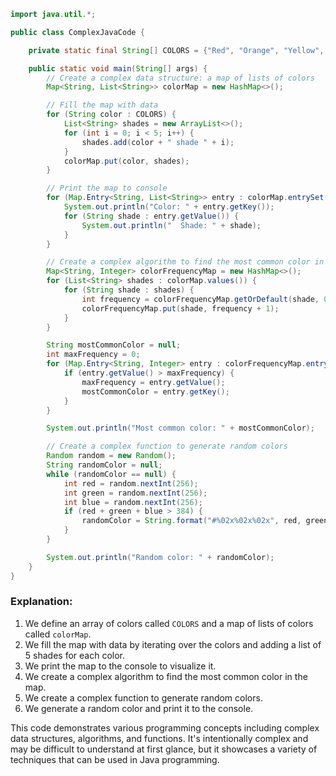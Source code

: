 ```java
import java.util.*;

public class ComplexJavaCode {

    private static final String[] COLORS = {"Red", "Orange", "Yellow", "Green", "Blue", "Indigo", "Violet"};

    public static void main(String[] args) {
        // Create a complex data structure: a map of lists of colors
        Map<String, List<String>> colorMap = new HashMap<>();

        // Fill the map with data
        for (String color : COLORS) {
            List<String> shades = new ArrayList<>();
            for (int i = 0; i < 5; i++) {
                shades.add(color + " shade " + i);
            }
            colorMap.put(color, shades);
        }

        // Print the map to console
        for (Map.Entry<String, List<String>> entry : colorMap.entrySet()) {
            System.out.println("Color: " + entry.getKey());
            for (String shade : entry.getValue()) {
                System.out.println("  Shade: " + shade);
            }
        }

        // Create a complex algorithm to find the most common color in the map
        Map<String, Integer> colorFrequencyMap = new HashMap<>();
        for (List<String> shades : colorMap.values()) {
            for (String shade : shades) {
                int frequency = colorFrequencyMap.getOrDefault(shade, 0);
                colorFrequencyMap.put(shade, frequency + 1);
            }
        }

        String mostCommonColor = null;
        int maxFrequency = 0;
        for (Map.Entry<String, Integer> entry : colorFrequencyMap.entrySet()) {
            if (entry.getValue() > maxFrequency) {
                maxFrequency = entry.getValue();
                mostCommonColor = entry.getKey();
            }
        }

        System.out.println("Most common color: " + mostCommonColor);

        // Create a complex function to generate random colors
        Random random = new Random();
        String randomColor = null;
        while (randomColor == null) {
            int red = random.nextInt(256);
            int green = random.nextInt(256);
            int blue = random.nextInt(256);
            if (red + green + blue > 384) {
                randomColor = String.format("#%02x%02x%02x", red, green, blue);
            }
        }

        System.out.println("Random color: " + randomColor);
    }
}
```

### Explanation:

1. We define an array of colors called `COLORS` and a map of lists of colors called `colorMap`.
2. We fill the map with data by iterating over the colors and adding a list of 5 shades for each color.
3. We print the map to the console to visualize it.
4. We create a complex algorithm to find the most common color in the map.
5. We create a complex function to generate random colors.
6. We generate a random color and print it to the console.

This code demonstrates various programming concepts including complex data structures, algorithms, and functions. It's intentionally complex and may be difficult to understand at first glance, but it showcases a variety of techniques that can be used in Java programming.
